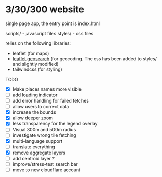 # 3/30/300 website

single page app, the entry point is index.html

scripts/ - javascript files
styles/ - css files

relies on the following libraries:
- leaflet (for maps)
- [leaflet geosearch](https://github.com/smeijer/leaflet-geosearch) (for geocoding. The css has been added to styles/ and slightly modified)
- tailwindcss (for styling)

TODO
- [x] Make places names more visible
- [ ] add loading indicator
- [ ] add error handling for failed fetches
- [ ] allow users to correct data
- [x] increase the bounds
- [x] allow deeper zoom
- [x] less transparency for the legend overlay
- [ ] Visual 300m and 500m radius
- [ ] investigate wrong tile fetching
- [x] multi-language support
- [ ] translate everything
- [x] remove aggregate layers
- [ ] add centroid layer ?
- [ ] improve/stress-test search bar
- [ ] move to new cloudflare account
